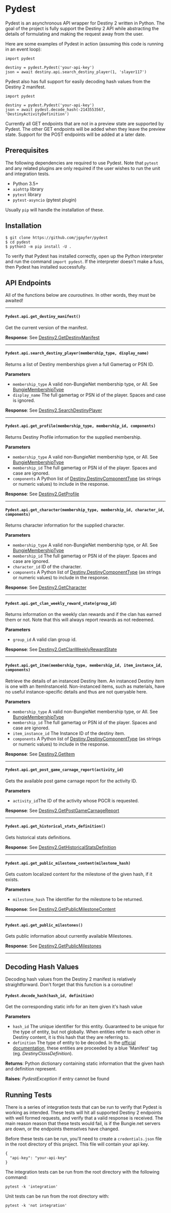 # Pydest

Pydest is an asynchronous API wrapper for Destiny 2 written in Python. The goal of the project is fully support the Destiny 2 API while abstracting the details of formulating and making the request away from the user.

Here are some examples of Pydest in action (assuming this code is running in an event loop):

```
import pydest

destiny = pydest.Pydest('your-api-key')
json = await destiny.api.search_destiny_player(1, 'slayer117')
```

Pydest also has full support for easily decoding hash values from the Destiny 2 manifest.

```
import pydest

destiny = pydest.Pydest('your-api-key')
json = await pydest.decode_hash(-2143553567, 'DestinyActivityDefinition')
```

Currently all GET endpoints that are not in a preview state are supported by Pydest. The other GET endpoints will be added when they leave the preview state. Support for the POST endpoints will be added at a later date.

## Prerequisites
The following dependencies are required to use Pydest. Note that `pytest` and any related plugins are only required if the user wishes to run the unit and integration tests.
- Python 3.5+
- `aiohttp` library
- `pytest` library
- `pytest-asyncio` (pytest plugin)

Usually `pip` will handle the installation of these.

## Installation
```
$ git clone https://github.com/jgayfer/pydest
$ cd pydest
$ python3 -m pip install -U .
```
To verify that Pydest has installed correctly, open up the Python interpreter and run the command `import pydest`. If the interpreter doesn't make a fuss, then Pydest has installed successfully.

## API Endpoints

All of the functions below are *couroutines*. In other words, they must be awaited!

---

#### `Pydest.api.get_destiny_manifest()`
Get the current version of the manifest.

**Response**: See [Destiny2.GetDestinyManifest](https://bungie-net.github.io/multi/operation_get_Destiny2-GetDestinyManifest.html#operation_get_Destiny2-GetDestinyManifest#Response)

---

#### `Pydest.api.search_destiny_player(membership_type, display_name)`
Returns a list of Destiny memberships given a full Gamertag or PSN ID.

**Parameters**
- `membership_type` A valid non-BungieNet membership type, or All. See [BungieMembershipType](https://bungie-net.github.io/multi/schema_BungieMembershipType.html#schema_BungieMembershipType)
- `display_name` The full gamertag or PSN id of the player. Spaces and case is ignored.

**Response**: See [Destiny2.SearchDestinyPlayer](https://bungie-net.github.io/multi/operation_get_Destiny2-SearchDestinyPlayer.html#operation_get_Destiny2-SearchDestinyPlayer)

---

#### `Pydest.api.get_profile(membership_type, membership_id, components)`
Returns Destiny Profile information for the supplied membership.

**Parameters**
- `membership_type` A valid non-BungieNet membership type, or All. See [BungieMembershipType](https://bungie-net.github.io/multi/schema_BungieMembershipType.html#schema_BungieMembershipType)
- `membership_id` The full gamertag or PSN id of the player. Spaces and case are ignored.
- `components` A  Python list of [Destiny.DestinyComponentType](https://bungie-net.github.io/multi/schema_Destiny-DestinyComponentType.html#schema_Destiny-DestinyComponentType) (as strings or numeric values) to include in the response.

**Response**: See [Destiny2.GetProfile](https://bungie-net.github.io/multi/operation_get_Destiny2-GetProfile.html#operation_get_Destiny2-GetProfile)

---

#### `Pydest.api.get_character(membership_type, membership_id, character_id, components)`
Returns character information for the supplied character.

**Parameters**
- `membership_type` A valid non-BungieNet membership type, or All. See [BungieMembershipType](https://bungie-net.github.io/multi/schema_BungieMembershipType.html#schema_BungieMembershipType)
- `membership_id` The full gamertag or PSN id of the player. Spaces and case are ignored.
- `character_id` ID of the character.
- `components` A  Python list of [Destiny.DestinyComponentType](https://bungie-net.github.io/multi/schema_Destiny-DestinyComponentType.html#schema_Destiny-DestinyComponentType) (as strings or numeric values) to include in the response.

**Response**: See [Destiny2.GetCharacter](https://bungie-net.github.io/multi/operation_get_Destiny2-GetCharacter.html#operation_get_Destiny2-GetCharacter)

---

#### `Pydest.api.get_clan_weekly_reward_state(group_id)`
Returns information on the weekly clan rewards and if the clan has earned them or not. Note that this will always report rewards as not redeemed.

**Parameters**
- `group_id` A valid clan group id.

**Response**: See [Destiny2.GetClanWeeklyRewardState](https://bungie-net.github.io/multi/operation_get_Destiny2-GetClanWeeklyRewardState.html#operation_get_Destiny2-GetClanWeeklyRewardState)

---

#### `Pydest.api.get_item(membership_type, membership_id, item_instance_id, components)`
Retrieve the details of an instanced Destiny Item. An instanced Destiny item is one with an ItemInstanceId. Non-instanced items, such as materials, have no useful instance-specific details and thus are not queryable here.

**Parameters**
- `membership_type` A valid non-BungieNet membership type, or All. See [BungieMembershipType](https://bungie-net.github.io/multi/schema_BungieMembershipType.html#schema_BungieMembershipType)
- `membership_id` The full gamertag or PSN id of the player. Spaces and case are ignored.
- `item_instance_id` The Instance ID of the destiny item.
- `components` A  Python list of [Destiny.DestinyComponentType](https://bungie-net.github.io/multi/schema_Destiny-DestinyComponentType.html#schema_Destiny-DestinyComponentType) (as strings or numeric values) to include in the response.

**Response**: See [Destiny2.GetItem](https://bungie-net.github.io/multi/operation_get_Destiny2-GetItem.html#operation_get_Destiny2-GetItem)

---

#### `Pydest.api.get_post_game_carnage_report(activity_id)`
Gets the available post game carnage report for the activity ID.

**Parameters**
- `activity_id`The ID of the activity whose PGCR is requested.

**Response**: See [Destiny2.GetPostGameCarnageReport](https://bungie-net.github.io/multi/operation_get_Destiny2-GetPostGameCarnageReport.html#operation_get_Destiny2-GetPostGameCarnageReport)

---

#### `Pydest.api.get_historical_stats_definition()`
Gets historical stats definitions.

**Response**: See [Destiny2.GetHistoricalStatsDefinition](https://bungie-net.github.io/multi/operation_get_Destiny2-GetHistoricalStatsDefinition.html#operation_get_Destiny2-GetHistoricalStatsDefinition)

---

#### `Pydest.api.get_public_milestone_content(milestone_hash)`
Gets custom localized content for the milestone of the given hash, if it exists.

**Parameters**
- `milestone_hash` The identifier for the milestone to be returned.

**Response**: See [Destiny2.GetPublicMilestoneContent](https://bungie-net.github.io/multi/operation_get_Destiny2-GetPublicMilestoneContent.html#operation_get_Destiny2-GetPublicMilestoneContent)

---

#### `Pydest.api.get_public_milestones()`
Gets public information about currently available Milestones.

**Response**: See [Destiny2.GetPublicMilestones](https://bungie-net.github.io/multi/operation_get_Destiny2-GetPublicMilestones.html#operation_get_Destiny2-GetPublicMilestones)

---

## Decoding Hash Values

Decoding hash values from the Destiny 2 manifest is relatively straightforward. Don't forget that this function is a coroutine!

#### `Pydest.decode_hash(hash_id, definition)`

Get the corresponding static info for an item given it's hash value

**Parameters**
- `hash_id` The unique identifier for this entity. Guaranteed to be unique for the type of entity, but not globally. When entities refer to each other in Destiny content, it is this hash that they are referring to.
- `definition` The type of entity to be decoded. In the [official documentation](), these entities are proceeded by a blue 'Manifest' tag (eg. *DestinyClassDefinition*).

**Returns**: Python dictionary containing static information that the given hash and definition represent.

**Raises**: *PydestException* if entry cannot be found




## Running Tests

There is a series of integration tests that can be run to verify that Pydest is working as intended. These tests will hit all supported Destiny 2 endpoints with well formed requests, and verify that a valid response is received. The main reason reason that these tests would fail, is if the Bungie.net servers are down, or the endpoints themselves have changed.

Before these tests can be run, you'll need to create a `credentials.json` file in the root directory of this project. This file will contain your api key.
```
{
  "api-key": "your-api-key"
}
```
The integration tests can be run from the root directory with the following command:
```
pytest -k 'integration'
```
Unit tests can be run from the root directory with:
```
pytest -k 'not integration'
```
